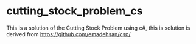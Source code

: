 # cutting_stock_problem_cs
This is a solution of the Cutting Stock Problem using c#, this is solution is derived from https://github.com/emadehsan/csp/
